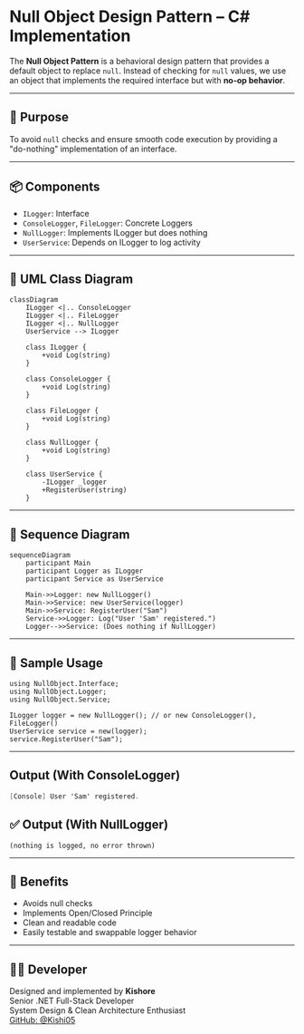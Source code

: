 ﻿# Null Object Design Pattern – C# Implementation

The **Null Object Pattern** is a behavioral design pattern that provides a default object to replace `null`. Instead of checking for `null` values, we use an object that implements the required interface but with **no-op behavior**.

---

## 🧠 Purpose

To avoid `null` checks and ensure smooth code execution by providing a "do-nothing" implementation of an interface.

---

## 📦 Components

- `ILogger`: Interface
- `ConsoleLogger`, `FileLogger`: Concrete Loggers
- `NullLogger`: Implements ILogger but does nothing
- `UserService`: Depends on ILogger to log activity

---

## 🧬 UML Class Diagram

```mermaid
classDiagram
    ILogger <|.. ConsoleLogger
    ILogger <|.. FileLogger
    ILogger <|.. NullLogger
    UserService --> ILogger

    class ILogger {
        +void Log(string)
    }

    class ConsoleLogger {
        +void Log(string)
    }

    class FileLogger {
        +void Log(string)
    }

    class NullLogger {
        +void Log(string)
    }

    class UserService {
        -ILogger _logger
        +RegisterUser(string)
    }
```

---

## 🔁 Sequence Diagram

```mermaid
sequenceDiagram
    participant Main
    participant Logger as ILogger
    participant Service as UserService

    Main->>Logger: new NullLogger()
    Main->>Service: new UserService(logger)
    Main->>Service: RegisterUser("Sam")
    Service->>Logger: Log("User 'Sam' registered.")
    Logger-->>Service: (Does nothing if NullLogger)

```

---

## 🚀 Sample Usage

```
using NullObject.Interface;
using NullObject.Logger;
using NullObject.Service;

ILogger logger = new NullLogger(); // or new ConsoleLogger(), FileLogger()
UserService service = new(logger);
service.RegisterUser("Sam");
```

---

## Output (With ConsoleLogger)

```csharp
[Console] User 'Sam' registered.
```

## ✅ Output (With NullLogger)

```pgsql
(nothing is logged, no error thrown)
```

---

## 🧠 Benefits

- Avoids null checks
- Implements Open/Closed Principle
- Clean and readable code
- Easily testable and swappable logger behavior

---

## 👨‍💻 Developer

Designed and implemented by **Kishore**  
Senior .NET Full-Stack Developer  
System Design & Clean Architecture Enthusiast  
[GitHub: @Kishi05](https://github.com/Kishi05)